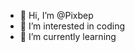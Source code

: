 - 👋 Hi, I’m @Pixbep
- 👀 I’m interested in coding
- 🌱 I’m currently learning


<!---
Pixbep/Pixbep is a ✨ special ✨ repository because its `README.md` (this file) appears on your GitHub profile.
You can click the Preview link to take a look at your changes.
--->
